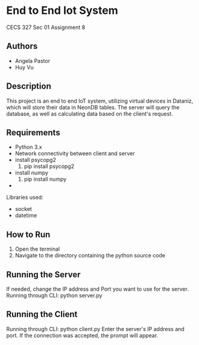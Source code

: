 # End to End Iot System
CECS 327 Sec 01
Assignment 8 

## Authors
- Angela Pastor 
- Huy Vu

## Description 
This project is an end to end IoT system, utilizing virtual devices in Dataniz, which will store their data in NeonDB tables.
The server will query the database, as well as calculating data based on the client's request.

## Requirements 
- Python 3.x
- Network connectivity between client and server
- install psycopg2
  1. pip install psycopg2
- install numpy
  1. pip install numpy
- 
Libraries used:
- socket
- datetime

## How to Run 
1. Open the terminal
2. Navigate to the directory containing the python source code

## Running the Server
If needed, change the IP address and Port you want to use for the server.
Running through CLI: python server.py

## Running the Client
Running through CLI: python client.py
Enter the server's IP address and port.
If the connection was accepted, the prompt will appear.







